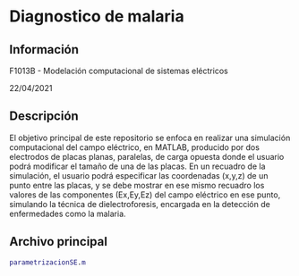 # Diagnostico de malaria

## Información
F1013B - Modelación computacional de sistemas eléctricos

22/04/2021

## Descripción
El objetivo principal de este repositorio se enfoca en realizar una simulación computacional del campo eléctrico, en MATLAB, producido por dos electrodos de placas planas, paralelas, de carga opuesta donde el usuario podrá modificar el tamaño de una de las placas. En un recuadro de la simulación, el usuario podrá especificar las coordenadas (x,y,z) de un punto entre las placas, y se debe mostrar en ese mismo recuadro los valores de las componentes (Ex,Ey,Ez) del campo eléctrico en ese punto, simulando la técnica de dielectroforesis, encargada en la detección de enfermedades como la malaria.

## Archivo principal
```matlab
parametrizacionSE.m
```
